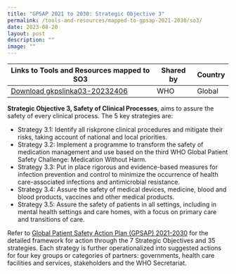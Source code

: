 ```yaml
---
title: "GPSAP 2021 to 2030: Strategic Objective 3"
permalink: /tools-and-resources/mapped-to-gpsap-2021-2030/so3/
date: 2023-08-20
layout: post
description: ""
image: ""
---
```

| Links to Tools and Resources mapped to SO3 | Shared by| Country |
| -------- | -------- | -------- |
| [Download gkpslinka03-20232406](/files/gkpslinka03-20232406.pdf)| WHO| Global |

**Strategic Objective 3, Safety of Clinical Processes**, aims to assure the safety of every clinical process. The 5 key strategies are:

* Strategy 3.1: Identify all riskprone clinical procedures and mitigate their risks, taking account of national and local priorities.
* Strategy 3.2: Implement a programme to transform the safety of medication management and use based on the third WHO Global Patient Safety Challenge: Medication Without Harm.
* Strategy 3.3: Put in place rigorous and evidence-based measures for infection prevention and control to minimize the occurrence of health care-associated infections and antimicrobial  resistance.
* Strategy 3.4: Assure the safety of medical devices, medicine, blood and blood products, vaccines and other medical products. 
* Strategy 3.5: Assure the safety of patients in all settings, including in mental health settings and care homes, with a focus on primary care and transitions of care.

Refer to [Global Patient Safety Action Plan (GPSAP) 2021-2030](https://www.who.int/teams/integrated-health-services/patient-safety/policy/global-patient-safety-action-plan) for the detailed framework for action through the 7 Strategic Objectives and 35 strategies. Each strategy is further operationalized into suggested actions for four key groups or categories of partners: governments, health care facilities and services, stakeholders and the WHO Secretariat.